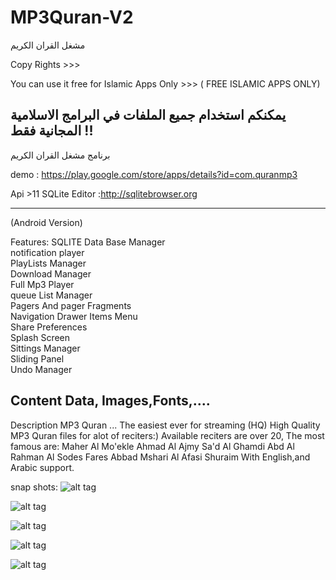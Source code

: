 # MP3Quran-V2
مشغل القران الكريم

Copy Rights >>>

You can use it free for Islamic Apps Only >>> ( FREE ISLAMIC APPS ONLY)

يمكنكم استخدام جميع الملفات في البرامج الاسلامية المجانية فقط !!
----------
برنامج مشغل القران الكريم

demo : https://play.google.com/store/apps/details?id=com.quranmp3

Api >11
SQLite Editor :http://sqlitebrowser.org

------------------------------------
(Android Version)

Features:
SQLITE Data Base Manager
<br/>
notification player<br/>
PlayLists Manager<br/>
Download Manager<br/>
Full Mp3 Player <br/>
queue List Manager <br/>
Pagers And pager Fragments<br/>
Navigation Drawer Items Menu<br/>
Share Preferences<br/>
Splash Screen<br/>
Sittings Manager<br/>
Sliding Panel<br/>
Undo Manager<br/>

Content Data, Images,Fonts,....
----------------------------------

Description
MP3 Quran ...
The easiest ever for streaming (HQ) High Quality MP3 Quran files for alot of reciters:)
Available reciters are over 20, The most famous are:
Maher Al Mo'ekle
Ahmad Al Ajmy
Sa'd Al Ghamdi
Abd Al Rahman Al Sodes
Fares Abbad
Mshari Al Afasi
Shuraim
With English,and Arabic support.

snap shots:
![alt tag](https://raw.githubusercontent.com/abodehq/MP3Quran-V2/master/img1.png)

![alt tag](https://raw.githubusercontent.com/abodehq/MP3Quran-V2/master/img2.png)

![alt tag](https://raw.githubusercontent.com/abodehq/MP3Quran-V2/master/img3.png)

![alt tag](https://raw.githubusercontent.com/abodehq/MP3Quran-V2/master/img4.png)

![alt tag](https://raw.githubusercontent.com/abodehq/MP3Quran-V2/master/img5.png)
